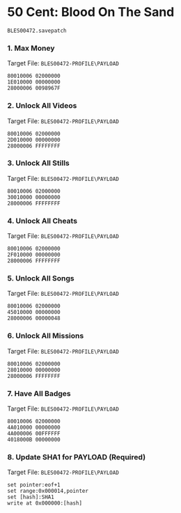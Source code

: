 #  50 Cent: Blood On The Sand 

`BLES00472.savepatch`

### 1. Max Money

Target File: `BLES00472-PROFILE\PAYLOAD`

```
80010006 02000000
1E010000 00000000
28000006 0098967F
```

### 2. Unlock All Videos

Target File: `BLES00472-PROFILE\PAYLOAD`

```
80010006 02000000
2D010000 00000000
28000006 FFFFFFFF
```

### 3. Unlock All Stills

Target File: `BLES00472-PROFILE\PAYLOAD`

```
80010006 02000000
30010000 00000000
28000006 FFFFFFFF
```

### 4. Unlock All Cheats

Target File: `BLES00472-PROFILE\PAYLOAD`

```
80010006 02000000
2F010000 00000000
28000006 FFFFFFFF
```

### 5. Unlock All Songs

Target File: `BLES00472-PROFILE\PAYLOAD`

```
80010006 02000000
45010000 00000000
28000006 00000048
```

### 6. Unlock All Missions

Target File: `BLES00472-PROFILE\PAYLOAD`

```
80010006 02000000
28010000 00000000
28000006 FFFFFFFF
```

### 7. Have All Badges

Target File: `BLES00472-PROFILE\PAYLOAD`

```
80010006 02000000
4A010000 00000000
4A000006 00FFFFFF
4018000B 00000000
```

### 8. Update SHA1 for PAYLOAD (Required)

Target File: `BLES00472-PROFILE\PAYLOAD`

```
set pointer:eof+1
set range:0x000014,pointer
set [hash]:SHA1
write at 0x000000:[hash]
```

